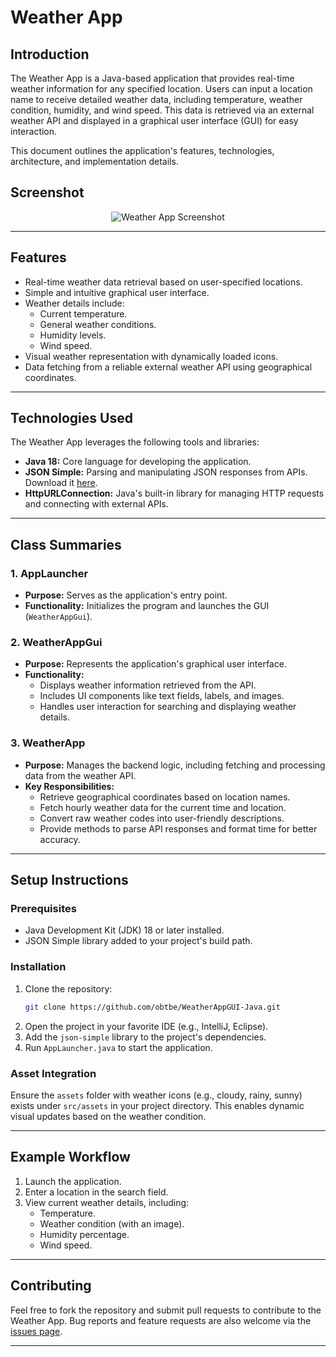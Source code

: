 # Weather App

## Introduction

The Weather App is a Java-based application that provides real-time weather information for any specified location. Users can input a location name to receive detailed weather data, including temperature, weather condition, humidity, and wind speed. This data is retrieved via an external weather API and displayed in a graphical user interface (GUI) for easy interaction. 

This document outlines the application's features, technologies, architecture, and implementation details.

## Screenshot

<p align="center">
    <img src="https://github.com/obtbe/WeatherAppGUI-Java/blob/main/Screenshot_15.png?raw=true" alt="Weather App Screenshot">
</p>

---

## Features

- Real-time weather data retrieval based on user-specified locations.
- Simple and intuitive graphical user interface.
- Weather details include:
  - Current temperature.
  - General weather conditions.
  - Humidity levels.
  - Wind speed.
- Visual weather representation with dynamically loaded icons.
- Data fetching from a reliable external weather API using geographical coordinates.

---

## Technologies Used

The Weather App leverages the following tools and libraries:

- **Java 18:** Core language for developing the application.
- **JSON Simple:** Parsing and manipulating JSON responses from APIs. Download it [here](https://code.google.com/archive/p/json-simple/downloads).
- **HttpURLConnection:** Java's built-in library for managing HTTP requests and connecting with external APIs.

---

## Class Summaries

### 1. AppLauncher

- **Purpose:** Serves as the application's entry point.
- **Functionality:** Initializes the program and launches the GUI (`WeatherAppGui`).

### 2. WeatherAppGui

- **Purpose:** Represents the application's graphical user interface.
- **Functionality:** 
  - Displays weather information retrieved from the API.
  - Includes UI components like text fields, labels, and images.
  - Handles user interaction for searching and displaying weather details.

### 3. WeatherApp

- **Purpose:** Manages the backend logic, including fetching and processing data from the weather API.
- **Key Responsibilities:** 
  - Retrieve geographical coordinates based on location names.
  - Fetch hourly weather data for the current time and location.
  - Convert raw weather codes into user-friendly descriptions.
  - Provide methods to parse API responses and format time for better accuracy.

---

## Setup Instructions

### Prerequisites

- Java Development Kit (JDK) 18 or later installed.
- JSON Simple library added to your project's build path.

### Installation

1. Clone the repository:
    ```bash
    git clone https://github.com/obtbe/WeatherAppGUI-Java.git
    ```
2. Open the project in your favorite IDE (e.g., IntelliJ, Eclipse).
3. Add the `json-simple` library to the project's dependencies.
4. Run `AppLauncher.java` to start the application.

### Asset Integration

Ensure the `assets` folder with weather icons (e.g., cloudy, rainy, sunny) exists under `src/assets` in your project directory. This enables dynamic visual updates based on the weather condition.

---

## Example Workflow

1. Launch the application.
2. Enter a location in the search field.
3. View current weather details, including:
   - Temperature.
   - Weather condition (with an image).
   - Humidity percentage.
   - Wind speed.

---

## Contributing

Feel free to fork the repository and submit pull requests to contribute to the Weather App. Bug reports and feature requests are also welcome via the [issues page](https://github.com/obtbe/WeatherAppGUI-Java/issues).

---


